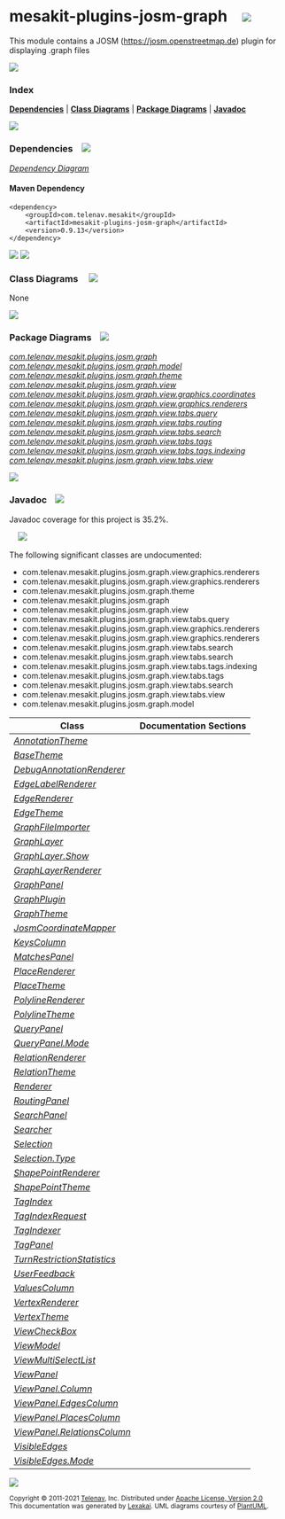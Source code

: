 [//]: # (start-user-text)



[//]: # (end-user-text)

# mesakit-plugins-josm-graph &nbsp;&nbsp; <img src="https://telenav.github.io/telenav-assets/images/icons/puzzle-32.png" srcset="https://telenav.github.io/telenav-assets/images/icons/puzzle-32-2x.png 2x"/>

This module contains a JOSM (https://josm.openstreetmap.de) plugin for displaying .graph files

<img src="https://telenav.github.io/telenav-assets/images/iconshorizontal-line-512.png" srcset="https://telenav.github.io/telenav-assets/png/separators/horizontal-line-512-2x.png 2x"/>

### Index



[**Dependencies**](#dependencies) | [**Class Diagrams**](#class-diagrams) | [**Package Diagrams**](#package-diagrams) | [**Javadoc**](#javadoc)

<img src="https://telenav.github.io/telenav-assets/images/iconshorizontal-line-512.png" srcset="https://telenav.github.io/telenav-assets/png/separators/horizontal-line-512-2x.png 2x"/>

### Dependencies <a name="dependencies"></a> &nbsp;&nbsp; <img src="https://telenav.github.io/telenav-assets/images/iconsdependencies-32.png" srcset="https://telenav.github.io/telenav-assets/images/iconsdependencies-32-2x.png 2x"/>

[*Dependency Diagram*](https://www.mesakit.org/0.9.13/lexakai/mesakit-extensions/mesakit-plugins/josm/graph/documentation/diagrams/dependencies.svg)

#### Maven Dependency

    <dependency>
        <groupId>com.telenav.mesakit</groupId>
        <artifactId>mesakit-plugins-josm-graph</artifactId>
        <version>0.9.13</version>
    </dependency>

<img src="https://telenav.github.io/telenav-assets/images/iconshorizontal-line-128.png" srcset="https://telenav.github.io/telenav-assets/png/separators/horizontal-line-128-2x.png 2x"/>

[//]: # (start-user-text)



[//]: # (end-user-text)

<img src="https://telenav.github.io/telenav-assets/images/iconshorizontal-line-128.png" srcset="https://telenav.github.io/telenav-assets/png/separators/horizontal-line-128-2x.png 2x"/>

### Class Diagrams <a name="class-diagrams"></a> &nbsp; &nbsp; <img src="https://telenav.github.io/telenav-assets/images/iconsdiagram-40.png" srcset="https://telenav.github.io/telenav-assets/images/iconsdiagram-40-2x.png 2x"/>

None

<img src="https://telenav.github.io/telenav-assets/images/iconshorizontal-line-128.png" srcset="https://telenav.github.io/telenav-assets/png/separators/horizontal-line-128-2x.png 2x"/>

### Package Diagrams <a name="package-diagrams"></a> &nbsp;&nbsp; <img src="https://telenav.github.io/telenav-assets/images/iconsbox-32.png" srcset="https://telenav.github.io/telenav-assets/images/iconsbox-32-2x.png 2x"/>

[*com.telenav.mesakit.plugins.josm.graph*](https://www.mesakit.org/0.9.13/lexakai/mesakit-extensions/mesakit-plugins/josm/graph/documentation/diagrams/com.telenav.mesakit.plugins.josm.graph.svg)  
[*com.telenav.mesakit.plugins.josm.graph.model*](https://www.mesakit.org/0.9.13/lexakai/mesakit-extensions/mesakit-plugins/josm/graph/documentation/diagrams/com.telenav.mesakit.plugins.josm.graph.model.svg)  
[*com.telenav.mesakit.plugins.josm.graph.theme*](https://www.mesakit.org/0.9.13/lexakai/mesakit-extensions/mesakit-plugins/josm/graph/documentation/diagrams/com.telenav.mesakit.plugins.josm.graph.theme.svg)  
[*com.telenav.mesakit.plugins.josm.graph.view*](https://www.mesakit.org/0.9.13/lexakai/mesakit-extensions/mesakit-plugins/josm/graph/documentation/diagrams/com.telenav.mesakit.plugins.josm.graph.view.svg)  
[*com.telenav.mesakit.plugins.josm.graph.view.graphics.coordinates*](https://www.mesakit.org/0.9.13/lexakai/mesakit-extensions/mesakit-plugins/josm/graph/documentation/diagrams/com.telenav.mesakit.plugins.josm.graph.view.graphics.coordinates.svg)  
[*com.telenav.mesakit.plugins.josm.graph.view.graphics.renderers*](https://www.mesakit.org/0.9.13/lexakai/mesakit-extensions/mesakit-plugins/josm/graph/documentation/diagrams/com.telenav.mesakit.plugins.josm.graph.view.graphics.renderers.svg)  
[*com.telenav.mesakit.plugins.josm.graph.view.tabs.query*](https://www.mesakit.org/0.9.13/lexakai/mesakit-extensions/mesakit-plugins/josm/graph/documentation/diagrams/com.telenav.mesakit.plugins.josm.graph.view.tabs.query.svg)  
[*com.telenav.mesakit.plugins.josm.graph.view.tabs.routing*](https://www.mesakit.org/0.9.13/lexakai/mesakit-extensions/mesakit-plugins/josm/graph/documentation/diagrams/com.telenav.mesakit.plugins.josm.graph.view.tabs.routing.svg)  
[*com.telenav.mesakit.plugins.josm.graph.view.tabs.search*](https://www.mesakit.org/0.9.13/lexakai/mesakit-extensions/mesakit-plugins/josm/graph/documentation/diagrams/com.telenav.mesakit.plugins.josm.graph.view.tabs.search.svg)  
[*com.telenav.mesakit.plugins.josm.graph.view.tabs.tags*](https://www.mesakit.org/0.9.13/lexakai/mesakit-extensions/mesakit-plugins/josm/graph/documentation/diagrams/com.telenav.mesakit.plugins.josm.graph.view.tabs.tags.svg)  
[*com.telenav.mesakit.plugins.josm.graph.view.tabs.tags.indexing*](https://www.mesakit.org/0.9.13/lexakai/mesakit-extensions/mesakit-plugins/josm/graph/documentation/diagrams/com.telenav.mesakit.plugins.josm.graph.view.tabs.tags.indexing.svg)  
[*com.telenav.mesakit.plugins.josm.graph.view.tabs.view*](https://www.mesakit.org/0.9.13/lexakai/mesakit-extensions/mesakit-plugins/josm/graph/documentation/diagrams/com.telenav.mesakit.plugins.josm.graph.view.tabs.view.svg)

<img src="https://telenav.github.io/telenav-assets/images/iconshorizontal-line-128.png" srcset="https://telenav.github.io/telenav-assets/png/separators/horizontal-line-128-2x.png 2x"/>

### Javadoc <a name="javadoc"></a> &nbsp;&nbsp; <img src="https://telenav.github.io/telenav-assets/images/iconsbooks-32.png" srcset="https://telenav.github.io/telenav-assets/images/iconsbooks-32-2x.png 2x"/>

Javadoc coverage for this project is 35.2%.  
  
&nbsp; &nbsp; <img src="https://telenav.github.io/telenav-assets/meter-40-96.png" srcset="https://telenav.github.io/telenav-assets/meter-40-96-2x.png 2x"/>


The following significant classes are undocumented:  

- com.telenav.mesakit.plugins.josm.graph.view.graphics.renderers  
- com.telenav.mesakit.plugins.josm.graph.view.graphics.renderers  
- com.telenav.mesakit.plugins.josm.graph.theme  
- com.telenav.mesakit.plugins.josm.graph  
- com.telenav.mesakit.plugins.josm.graph.view  
- com.telenav.mesakit.plugins.josm.graph.view.tabs.query  
- com.telenav.mesakit.plugins.josm.graph.view.graphics.renderers  
- com.telenav.mesakit.plugins.josm.graph.view.graphics.renderers  
- com.telenav.mesakit.plugins.josm.graph.view.tabs.search  
- com.telenav.mesakit.plugins.josm.graph.view.tabs.search  
- com.telenav.mesakit.plugins.josm.graph.view.tabs.tags.indexing  
- com.telenav.mesakit.plugins.josm.graph.view.tabs.tags  
- com.telenav.mesakit.plugins.josm.graph.view.tabs.search  
- com.telenav.mesakit.plugins.josm.graph.view.tabs.view  
- com.telenav.mesakit.plugins.josm.graph.model

| Class | Documentation Sections |
|---|---|
| [*AnnotationTheme*](https://www.mesakit.org/0.9.13/javadoc/mesakit-extensions/mesakit.plugins.josm.graph/////////////////////////////////////////////////////////////.html) |  |  
| [*BaseTheme*](https://www.mesakit.org/0.9.13/javadoc/mesakit-extensions/mesakit.plugins.josm.graph///////////////////////////////////////////////////////.html) |  |  
| [*DebugAnnotationRenderer*](https://www.mesakit.org/0.9.13/javadoc/mesakit-extensions/mesakit.plugins.josm.graph///////////////////////////////////////////////////////////////////////////////////////.html) |  |  
| [*EdgeLabelRenderer*](https://www.mesakit.org/0.9.13/javadoc/mesakit-extensions/mesakit.plugins.josm.graph/////////////////////////////////////////////////////////////////////////////////.html) |  |  
| [*EdgeRenderer*](https://www.mesakit.org/0.9.13/javadoc/mesakit-extensions/mesakit.plugins.josm.graph////////////////////////////////////////////////////////////////////////////.html) |  |  
| [*EdgeTheme*](https://www.mesakit.org/0.9.13/javadoc/mesakit-extensions/mesakit.plugins.josm.graph///////////////////////////////////////////////////////.html) |  |  
| [*GraphFileImporter*](https://www.mesakit.org/0.9.13/javadoc/mesakit-extensions/mesakit.plugins.josm.graph/////////////////////////////////////////////////////////.html) |  |  
| [*GraphLayer*](https://www.mesakit.org/0.9.13/javadoc/mesakit-extensions/mesakit.plugins.josm.graph///////////////////////////////////////////////////////.html) |  |  
| [*GraphLayer.Show*](https://www.mesakit.org/0.9.13/javadoc/mesakit-extensions/mesakit.plugins.josm.graph////////////////////////////////////////////////////////////.html) |  |  
| [*GraphLayerRenderer*](https://www.mesakit.org/0.9.13/javadoc/mesakit-extensions/mesakit.plugins.josm.graph///////////////////////////////////////////////////////////////.html) |  |  
| [*GraphPanel*](https://www.mesakit.org/0.9.13/javadoc/mesakit-extensions/mesakit.plugins.josm.graph///////////////////////////////////////////////////////.html) |  |  
| [*GraphPlugin*](https://www.mesakit.org/0.9.13/javadoc/mesakit-extensions/mesakit.plugins.josm.graph///////////////////////////////////////////////////.html) |  |  
| [*GraphTheme*](https://www.mesakit.org/0.9.13/javadoc/mesakit-extensions/mesakit.plugins.josm.graph////////////////////////////////////////////////////////.html) |  |  
| [*JosmCoordinateMapper*](https://www.mesakit.org/0.9.13/javadoc/mesakit-extensions/mesakit.plugins.josm.graph//////////////////////////////////////////////////////////////////////////////////////.html) |  |  
| [*KeysColumn*](https://www.mesakit.org/0.9.13/javadoc/mesakit-extensions/mesakit.plugins.josm.graph/////////////////////////////////////////////////////////////////.html) |  |  
| [*MatchesPanel*](https://www.mesakit.org/0.9.13/javadoc/mesakit-extensions/mesakit.plugins.josm.graph////////////////////////////////////////////////////////////////////.html) |  |  
| [*PlaceRenderer*](https://www.mesakit.org/0.9.13/javadoc/mesakit-extensions/mesakit.plugins.josm.graph/////////////////////////////////////////////////////////////////////////////.html) |  |  
| [*PlaceTheme*](https://www.mesakit.org/0.9.13/javadoc/mesakit-extensions/mesakit.plugins.josm.graph////////////////////////////////////////////////////////.html) |  |  
| [*PolylineRenderer*](https://www.mesakit.org/0.9.13/javadoc/mesakit-extensions/mesakit.plugins.josm.graph////////////////////////////////////////////////////////////////////////////////.html) |  |  
| [*PolylineTheme*](https://www.mesakit.org/0.9.13/javadoc/mesakit-extensions/mesakit.plugins.josm.graph///////////////////////////////////////////////////////////.html) |  |  
| [*QueryPanel*](https://www.mesakit.org/0.9.13/javadoc/mesakit-extensions/mesakit.plugins.josm.graph//////////////////////////////////////////////////////////////////.html) |  |  
| [*QueryPanel.Mode*](https://www.mesakit.org/0.9.13/javadoc/mesakit-extensions/mesakit.plugins.josm.graph///////////////////////////////////////////////////////////////////////.html) |  |  
| [*RelationRenderer*](https://www.mesakit.org/0.9.13/javadoc/mesakit-extensions/mesakit.plugins.josm.graph////////////////////////////////////////////////////////////////////////////////.html) |  |  
| [*RelationTheme*](https://www.mesakit.org/0.9.13/javadoc/mesakit-extensions/mesakit.plugins.josm.graph///////////////////////////////////////////////////////////.html) |  |  
| [*Renderer*](https://www.mesakit.org/0.9.13/javadoc/mesakit-extensions/mesakit.plugins.josm.graph////////////////////////////////////////////////////////////////////////.html) |  |  
| [*RoutingPanel*](https://www.mesakit.org/0.9.13/javadoc/mesakit-extensions/mesakit.plugins.josm.graph//////////////////////////////////////////////////////////////////////.html) |  |  
| [*SearchPanel*](https://www.mesakit.org/0.9.13/javadoc/mesakit-extensions/mesakit.plugins.josm.graph////////////////////////////////////////////////////////////////////.html) |  |  
| [*Searcher*](https://www.mesakit.org/0.9.13/javadoc/mesakit-extensions/mesakit.plugins.josm.graph/////////////////////////////////////////////////////////////////.html) |  |  
| [*Selection*](https://www.mesakit.org/0.9.13/javadoc/mesakit-extensions/mesakit.plugins.josm.graph///////////////////////////////////////////////////////.html) |  |  
| [*Selection.Type*](https://www.mesakit.org/0.9.13/javadoc/mesakit-extensions/mesakit.plugins.josm.graph////////////////////////////////////////////////////////////.html) |  |  
| [*ShapePointRenderer*](https://www.mesakit.org/0.9.13/javadoc/mesakit-extensions/mesakit.plugins.josm.graph//////////////////////////////////////////////////////////////////////////////////.html) |  |  
| [*ShapePointTheme*](https://www.mesakit.org/0.9.13/javadoc/mesakit-extensions/mesakit.plugins.josm.graph/////////////////////////////////////////////////////////////.html) |  |  
| [*TagIndex*](https://www.mesakit.org/0.9.13/javadoc/mesakit-extensions/mesakit.plugins.josm.graph////////////////////////////////////////////////////////////////////////.html) |  |  
| [*TagIndexRequest*](https://www.mesakit.org/0.9.13/javadoc/mesakit-extensions/mesakit.plugins.josm.graph///////////////////////////////////////////////////////////////////////////////.html) |  |  
| [*TagIndexer*](https://www.mesakit.org/0.9.13/javadoc/mesakit-extensions/mesakit.plugins.josm.graph//////////////////////////////////////////////////////////////////////////.html) |  |  
| [*TagPanel*](https://www.mesakit.org/0.9.13/javadoc/mesakit-extensions/mesakit.plugins.josm.graph///////////////////////////////////////////////////////////////.html) |  |  
| [*TurnRestrictionStatistics*](https://www.mesakit.org/0.9.13/javadoc/mesakit-extensions/mesakit.plugins.josm.graph//////////////////////////////////////////////////////////////////////////////////.html) |  |  
| [*UserFeedback*](https://www.mesakit.org/0.9.13/javadoc/mesakit-extensions/mesakit.plugins.josm.graph/////////////////////////////////////////////////////////////////////.html) |  |  
| [*ValuesColumn*](https://www.mesakit.org/0.9.13/javadoc/mesakit-extensions/mesakit.plugins.josm.graph///////////////////////////////////////////////////////////////////.html) |  |  
| [*VertexRenderer*](https://www.mesakit.org/0.9.13/javadoc/mesakit-extensions/mesakit.plugins.josm.graph//////////////////////////////////////////////////////////////////////////////.html) |  |  
| [*VertexTheme*](https://www.mesakit.org/0.9.13/javadoc/mesakit-extensions/mesakit.plugins.josm.graph/////////////////////////////////////////////////////////.html) |  |  
| [*ViewCheckBox*](https://www.mesakit.org/0.9.13/javadoc/mesakit-extensions/mesakit.plugins.josm.graph///////////////////////////////////////////////////////////////////.html) |  |  
| [*ViewModel*](https://www.mesakit.org/0.9.13/javadoc/mesakit-extensions/mesakit.plugins.josm.graph///////////////////////////////////////////////////////.html) |  |  
| [*ViewMultiSelectList*](https://www.mesakit.org/0.9.13/javadoc/mesakit-extensions/mesakit.plugins.josm.graph//////////////////////////////////////////////////////////////////////////.html) |  |  
| [*ViewPanel*](https://www.mesakit.org/0.9.13/javadoc/mesakit-extensions/mesakit.plugins.josm.graph////////////////////////////////////////////////////////////////.html) |  |  
| [*ViewPanel.Column*](https://www.mesakit.org/0.9.13/javadoc/mesakit-extensions/mesakit.plugins.josm.graph///////////////////////////////////////////////////////////////////////.html) |  |  
| [*ViewPanel.EdgesColumn*](https://www.mesakit.org/0.9.13/javadoc/mesakit-extensions/mesakit.plugins.josm.graph////////////////////////////////////////////////////////////////////////////.html) |  |  
| [*ViewPanel.PlacesColumn*](https://www.mesakit.org/0.9.13/javadoc/mesakit-extensions/mesakit.plugins.josm.graph/////////////////////////////////////////////////////////////////////////////.html) |  |  
| [*ViewPanel.RelationsColumn*](https://www.mesakit.org/0.9.13/javadoc/mesakit-extensions/mesakit.plugins.josm.graph////////////////////////////////////////////////////////////////////////////////.html) |  |  
| [*VisibleEdges*](https://www.mesakit.org/0.9.13/javadoc/mesakit-extensions/mesakit.plugins.josm.graph//////////////////////////////////////////////////////////.html) |  |  
| [*VisibleEdges.Mode*](https://www.mesakit.org/0.9.13/javadoc/mesakit-extensions/mesakit.plugins.josm.graph///////////////////////////////////////////////////////////////.html) |  |  

[//]: # (start-user-text)



[//]: # (end-user-text)

<img src="https://telenav.github.io/telenav-assets/images/iconshorizontal-line-512.png" srcset="https://telenav.github.io/telenav-assets/png/separators/horizontal-line-512-2x.png 2x"/>

<sub>Copyright &#169; 2011-2021 [Telenav](https://telenav.com), Inc. Distributed under [Apache License, Version 2.0](LICENSE)</sub>  
<sub>This documentation was generated by [Lexakai](https://lexakai.org). UML diagrams courtesy of [PlantUML](https://plantuml.com).</sub>
